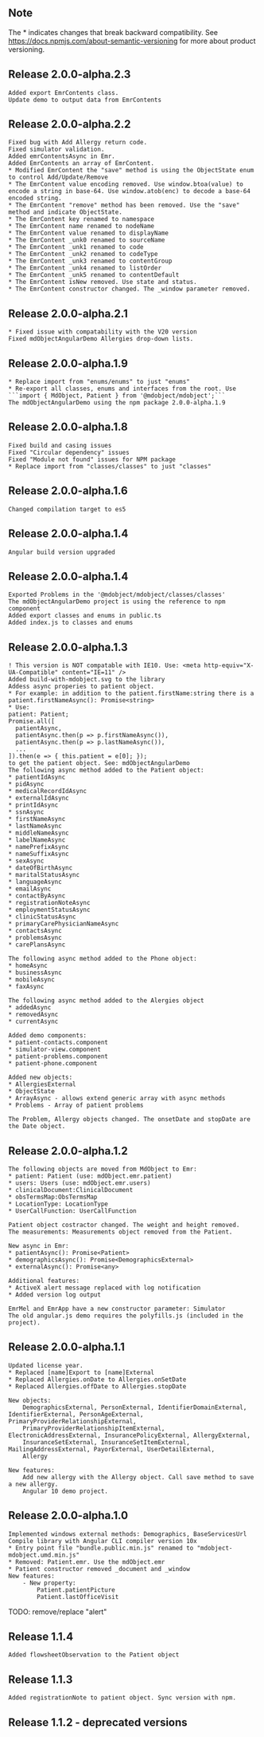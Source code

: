 ## Note
The * indicates changes that break backward compatibility. See https://docs.npmjs.com/about-semantic-versioning for more about product versioning.  
## Release 2.0.0-alpha.2.3
	Added export EmrContents class.
	Update demo to output data from EmrContents

## Release 2.0.0-alpha.2.2
	Fixed bug with Add Allergy return code.
	Fixed simulator validation.
	Added emrContentsAsync in Emr.
	Added EmrContents an array of EmrContent.
	* Modified EmrContent the "save" method is using the ObjectState enum to control Add/Update/Remove
	* The EmrContent value encoding removed. Use window.btoa(value) to encode a string in base-64. Use window.atob(enc) to decode a base-64 encoded string.
	* The EmrContent "remove" method has been removed. Use the "save" method and indicate ObjectState.
	* The EmrContent key renamed to namespace
	* The EmrContent name renamed to nodeName
	* The EmrContent value renamed to displayName
	* The EmrContent _unk0 renamed to sourceName
	* The EmrContent _unk1 renamed to code
	* The EmrContent _unk2 renamed to codeType
	* The EmrContent _unk3 renamed to contentGroup
	* The EmrContent _unk4 renamed to listOrder
	* The EmrContent _unk5 renamed to contentDefault
	* The EmrContent isNew removed. Use state and status.
	* The EmrContent constructor changed. The _window parameter removed.

## Release 2.0.0-alpha.2.1
	* Fixed issue with compatability with the V20 version
	Fixed mdObjectAngularDemo Allergies drop-down lists.

## Release 2.0.0-alpha.1.9
	* Replace import from "enums/enums" to just "enums"
	* Re-export all classes, enums and interfaces from the root. Use ```import { MdObject, Patient } from '@mdobject/mdobject';```
	The mdObjectAngularDemo using the npm package 2.0.0-alpha.1.9

## Release 2.0.0-alpha.1.8
	Fixed build and casing issues
	Fixed "Circular dependency" issues
	Fixed "Module not found" issues for NPM package
	* Replace import from "classes/classes" to just "classes"
	
## Release 2.0.0-alpha.1.6
	Changed compilation target to es5

## Release 2.0.0-alpha.1.4
	Angular build version upgraded 

## Release 2.0.0-alpha.1.4
	Exported Problems in the '@mdobject/mdobject/classes/classes'
	The mdObjectAngularDemo project is using the reference to npm component 
	Added export classes and enums in public.ts
	Added index.js to classes and enums

## Release 2.0.0-alpha.1.3
    ! This version is NOT compatable with IE10. Use: <meta http-equiv="X-UA-Compatible" content="IE=11" /> 
	Added build-with-mdobject.svg to the library
	Addess async properies to patient object. 
	* For example: in addition to the patient.firstName:string there is a patient.firstNameAsync(): Promise<string>
	* Use: 
    patient: Patient;
	Promise.all([
      patientAsync,
      patientAsync.then(p => p.firstNameAsync()),
      patientAsync.then(p => p.lastNameAsync()),
	  ...
    ]).then(e => { this.patient = e[0]; });
	to get the patient object. See: mdObjectAngularDemo 
	The following async method added to the Patient object:
	* patientIdAsync
	* pidAsync
	* medicalRecordIdAsync
	* externalIdAsync
	* printIdAsync
	* ssnAsync
	* firstNameAsync
	* lastNameAsync
	* middleNameAsync
	* labelNameAsync
	* namePrefixAsync
	* nameSuffixAsync
	* sexAsync
	* dateOfBirthAsync
	* maritalStatusAsync
	* languageAsync
	* emailAsync
	* contactByAsync
	* registrationNoteAsync
	* employmentStatusAsync
	* clinicStatusAsync
	* primaryCarePhysicianNameAsync
	* contactsAsync
	* problemsAsync
	* carePlansAsync

	The following async method added to the Phone object:
	* homeAsync
	* businessAsync
	* mobileAsync
	* faxAsync

	The following async method added to the Alergies object 
	* addedAsync
	* removedAsync
	* currentAsync

	Added demo components:
	* patient-contacts.component
	* simulator-view.component
	* patient-problems.component
	* patient-phone.component

	Added new objects:
	* AllergiesExternal
	* ObjectState
	* ArrayAsync - allows extend generic array with async methods
	* Problems - Array of patient problems

	The Problem, Allergy objects changed. The onsetDate and stopDate are the Date object. 

## Release 2.0.0-alpha.1.2
	The following objects are moved from MdObject to Emr:
	* patient: Patient (use: mdObject.emr.patient)
	* users: Users (use: mdObject.emr.users)
	* clinicalDocument:ClinicalDocument
	* obsTermsMap:ObsTermsMap
	* LocationType: LocationType
	* UserCallFunction: UserCallFunction

	Patient object costractor changed. The weight and height removed. 
	The measurements: Measurements object removed from the Patient. 

	New async in Emr:
	* patientAsync(): Promise<Patient>
	* demographicsAsync(): Promise<DemographicsExternal>
	* externalAsync(): Promise<any>

	Additional features:
	* ActiveX alert message replaced with log notification
	* Added version log output 

	EmrMel and EmrApp have a new constructor parameter: Simulator 
	The old angular.js demo requires the polyfills.js (included in the project). 

## Release 2.0.0-alpha.1.1
	Updated license year.
	* Replaced [name]Export to [name]External
	* Replaced Allergies.onDate to Allergies.onSetDate
	* Replaced Allergies.offDate to Allergies.stopDate

	New objects:
		DemographicsExternal, PersonExternal, IdentifierDomainExternal, IdentifierExternal, PersonAgeExternal, PrimaryProviderRelationshipExternal,
		PrimaryProviderRelationshipItemExternal, ElectronicAddressExternal, InsurancePolicyExternal, AllergyExternal,
		InsuranceSetExternal, InsuranceSetItemExternal, MailingAddressExternal, PayorExternal, UserDetailExternal, 
		Allergy

	New features:
		Add new allergy with the Allergy object. Call save method to save a new allergy.
		Angular 10 demo project.

## Release 2.0.0-alpha.1.0
	Implemented windows external methods: Demographics, BaseServicesUrl 
	Compile library with Angular CLI compiler version 10x
	* Entry point file "bundle.public.min.js" renamed to "mdobject-mdobject.umd.min.js" 
	* Removed: Patient.emr. Use the mdObject.emr
	* Patient constructor removed _document and _window
	New features:
		- New property: 
			Patient.patientPicture
			Patient.lastOfficeVisit


TODO: remove/replace "alert"

## Release 1.1.4
	Added flowsheetObservation to the Patient object

## Release 1.1.3
	Added registrationNote to patient object. Sync version with npm.

## Release 1.1.2 - deprecated versions
